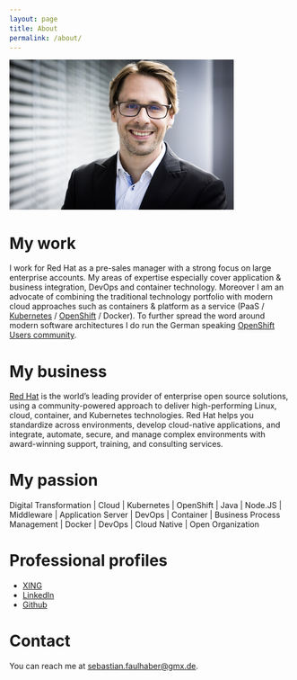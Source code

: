 ```yaml
---
layout: page
title: About
permalink: /about/
---
```


![Portrait showing Sebastian Faulhaber](/assets/images/Sebastian_Faulhaber_9270final_small.jpeg)

# My work

I work for Red Hat as a pre-sales manager with a strong focus on large enterprise accounts. My areas of expertise especially cover application & business integration, DevOps and container technology. Moreover I am an advocate of combining the traditional technology portfolio with modern cloud approaches such as containers & platform as a service (PaaS / [Kubernetes](https://kubernetes.io/) / [OpenShift](https://www.openshift.com/) / Docker). To further spread the word around modern software architectures I do run the German speaking [OpenShift Users community](https://www.openshift-anwender.de/).

# My business

[Red Hat](https://www.redhat.com/de) is the world’s leading provider of enterprise open source solutions, using a community-powered approach to deliver high-performing Linux, cloud, container, and Kubernetes technologies. Red Hat helps you standardize across environments, develop cloud-native applications, and integrate, automate, secure, and manage complex environments with award-winning support, training, and consulting services.

# My passion

Digital Transformation | Cloud | Kubernetes | OpenShift | Java | Node.JS | Middleware | Application Server | DevOps | Container | Business Process Management | Docker | DevOps | Cloud Native | Open Organization

# Professional profiles

* [XING](http://www.xing.com/profile/Sebastian_Faulhaber)
* [LinkedIn](https://de.linkedin.com/in/sebastianfaulhaber)
* [Github](https://github.com/sebastianfaulhaber)

# Contact

You can reach me at sebastian.faulhaber@gmx.de.
